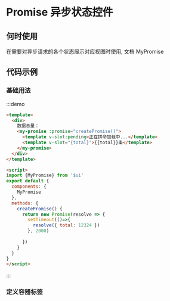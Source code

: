 # Promise 异步状态控件

## 何时使用

在需要对异步请求的各个状态展示对应视图时使用, 文档
<api-link href="components/my-promise">MyPromise</api-link>

## 代码示例

### 基础用法

:::demo
```html
<template>
  <div>
    数据总量：
    <my-promise :promise="createPromise()">
      <template v-slot:pending>正在拼命加载中...</template>
      <template v-slot="{total}">{{total}}条</template>
    </my-promise>
  </div>
</template>

<script>
import {MyPromise} from '$ui'
export default {
  components: {
    MyPromise
  },
  methods: {
    createPromise() {
      return new Promise(resolve => {
        setTimeout(()=>{
          resolve({ total: 12324 })
        }, 2000)
         
      })
    }
  }
}
</script>

```
:::

### 定义容器标签
